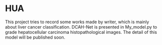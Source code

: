 # HUA
This project tries to record some works made by writer, which is mainly about liver cancer classification.
DCAH-Net is presented in My_model.py to grade hepatocellular carcinoma histopathological images. The detail of this model will be published soon.


